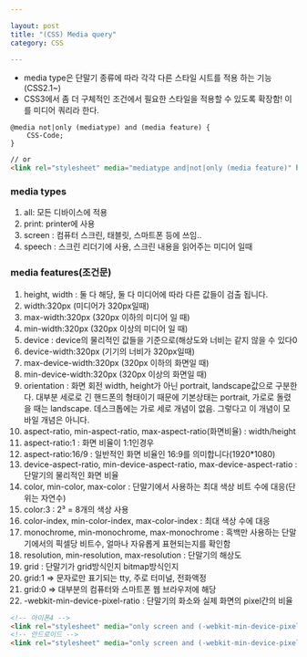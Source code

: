 ```yaml
---

layout: post
title: "(CSS) Media query"
category: CSS

---
```


* media type은 단말기 종류에 따라 각각 다른 스타일 시트를 적용 하는 기능(CSS2.1~)
* CSS3에서 좀 더 구체적인 조건에서 필요한 스타일을 적용할 수 있도록 확장함! 이를 미디어 쿼리라 한다.

```CSS3
@media not|only (mediatype) and (media feature) {
    CSS-Code;
}
```

```html
// or
<link rel="stylesheet" media="mediatype and|not|only (media feature)" href="mystylesheet.css">
```

### media types
1. all: 모든 디바이스에 적용
2. print: printer에 사용
3. screen : 컴퓨터 스크린, 태블릿, 스마트폰 등에 쓰임..
4. speech : 스크린 리더기에 사용, 스크린 내용을 읽어주는 미디어 일때

### media features(조건문)
1. height, width : 둘 다 해당, 둘 다 미디어에 따라 다른 값들이 검출 됩니다.
2. width:320px (미디어가 320px일때)
3. max-width:320px (320px 이하의 미디어 일 때)
4. min-width:320px (320px 이상의 미디어 일 때)
5. device : device의 물리적인 값들을 기준으로(해상도와 너비는 같지 않을 수 있다0
6. device-width:320px (기기의 너비가 320px일때)
7. max-device-width:320px (320px 이하의 화면일 때)
8. min-device-width:320px (320px 이상의 화면일 때)
9. orientation : 화면 회전 width, height가 아닌 portrait, landscape값으로 구분한다. 대부분 세로로 긴 핸드폰의 형태이기 때문에 기본상태는 portrait, 가로로 돌렸을 때는 landscape. 데스크톱에는 가로 세로 개념이 없음. 그렇다고 이 개념이 모바일 개념은 아니다.
10. aspect-ratio, min-aspect-ratio, max-aspect-ratio(화면비율) : width/height
11. aspect-ratio:1 : 화면 비율이 1:1인경우
12. aspect-ratio:16/9 : 일반적인 화면 비율인 16:9를 의미합니다(1920*1080)
13. device-aspect-ratio, min-device-aspect-ratio, max-device-aspect-ratio :단말기의 물리적인 화면 비율
14. color, min-color, max-color : 단말기에서 사용하는 최대 색상 비트 수에 대응(단위는 자연수)
15. color:3 : 2³ = 8개의 색상 사용
16. color-index, min-color-index, max-color-index : 최대 색상 수에 대응
17. monochrome, min-monochrome, max-monochrome : 흑백만 사용하는 단말기에서의 픽셀당 비트수, 얼마나 자유롭게 표현되는지를 확인함
18. resolution, min-resolution, max-resolution : 단말기의 해상도
19. grid : 단말기가 grid방식인지 bitmap방식인지
20. grid:1 ⇒ 문자로만 표기되는 tty, 주로 터미널, 전화액정
21. grid:0 ⇒ 대부분의 컴퓨터와 스마트폰 웹 브라우저에 해당
22. -webkit-min-device-pixel-ratio : 단말기의 화소와 실제 화면의 pixel간의 비율

```html
<!-- 아이폰4 -->
<link rel="stylesheet" media="only screen and (-webkit-min-device-pixel-ratio: 2)" type="text/css" href="iphone4.css">
<!-- 안드로이드 -->
<link rel="stylesheet" media="only screen and (-webkit-min-device-pixel-ratio: 1.5)" type="text/css" href="android.css">
```

<br/><br/>
